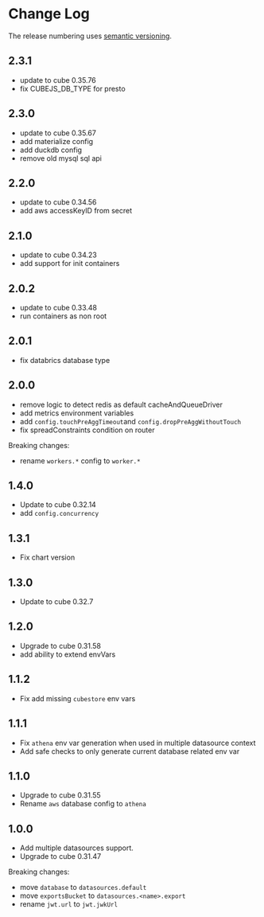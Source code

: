 # Change Log

The release numbering uses [semantic versioning](http://semver.org).

## 2.3.1

- update to cube 0.35.76
- fix CUBEJS_DB_TYPE for presto

## 2.3.0

- update to cube 0.35.67
- add materialize config
- add duckdb config
- remove old mysql sql api

## 2.2.0

- update to cube 0.34.56
- add aws accessKeyID from secret

## 2.1.0

- update to cube 0.34.23
- add support for init containers

## 2.0.2

- update to cube 0.33.48
- run containers as non root

## 2.0.1

- fix databrics database type

## 2.0.0

- remove logic to detect redis as default cacheAndQueueDriver
- add metrics environment variables
- add `config.touchPreAggTimeout`and `config.dropPreAggWithoutTouch`
- fix spreadConstraints condition on router

Breaking changes:

- rename `workers.*` config to `worker.*`

## 1.4.0

- Update to cube 0.32.14
- add `config.concurrency`

## 1.3.1

- Fix chart version

## 1.3.0

- Update to cube 0.32.7

## 1.2.0

- Upgrade to cube 0.31.58
- add ability to extend envVars

## 1.1.2

- Fix add missing `cubestore` env vars

## 1.1.1

- Fix `athena` env var generation when used in multiple datasource context
- Add safe checks to only generate current database related env var

## 1.1.0

- Upgrade to cube 0.31.55
- Rename `aws` database config to `athena`

## 1.0.0

- Add multiple datasources support.
- Upgrade to cube 0.31.47

Breaking changes:

- move `database` to `datasources.default`
- move `exportsBucket` to `datasources.<name>.export`
- rename `jwt.url` to `jwt.jwkUrl`

